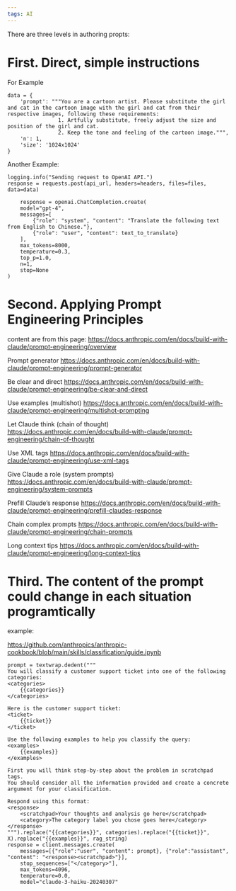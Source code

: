 ```yaml
---
tags: AI
---
```


There are three levels in authoring propts:

# First.  Direct, simple instructions 
For Example    

    data = {
        'prompt': """You are a cartoon artist. Please substitute the girl and cat in the cartoon image with the girl and cat from their respective images, following these requirements:
                    1. Artfully substitute, freely adjust the size and position of the girl and cat.
                    2. Keep the tone and feeling of the cartoon image.""",
        'n': 1,
        'size': '1024x1024'
    }

Another Example:
    
    logging.info("Sending request to OpenAI API.")
    response = requests.post(api_url, headers=headers, files=files, data=data)
       
        response = openai.ChatCompletion.create(
        model="gpt-4",
        messages=[
            {"role": "system", "content": "Translate the following text from English to Chinese."},
            {"role": "user", "content": text_to_translate}
        ],
        max_tokens=8000,
        temperature=0.3,
        top_p=1.0,
        n=1,
        stop=None
    )  




# Second. Applying Prompt Engineering Principles

content are from this page:
<https://docs.anthropic.com/en/docs/build-with-claude/prompt-engineering/overview>



Prompt generator <https://docs.anthropic.com/en/docs/build-with-claude/prompt-engineering/prompt-generator>

Be clear and direct <https://docs.anthropic.com/en/docs/build-with-claude/prompt-engineering/be-clear-and-direct>

Use examples (multishot) <https://docs.anthropic.com/en/docs/build-with-claude/prompt-engineering/multishot-prompting>

Let Claude think (chain of thought) <https://docs.anthropic.com/en/docs/build-with-claude/prompt-engineering/chain-of-thought>

Use XML tags <https://docs.anthropic.com/en/docs/build-with-claude/prompt-engineering/use-xml-tags>

Give Claude a role (system prompts) <https://docs.anthropic.com/en/docs/build-with-claude/prompt-engineering/system-prompts>

Prefill Claude’s response <https://docs.anthropic.com/en/docs/build-with-claude/prompt-engineering/prefill-claudes-response>

Chain complex prompts <https://docs.anthropic.com/en/docs/build-with-claude/prompt-engineering/chain-prompts>

Long context tips <https://docs.anthropic.com/en/docs/build-with-claude/prompt-engineering/long-context-tips>

        

# Third. The content of the prompt could change in each situation programtically

 example: 
 
<https://github.com/anthropics/anthropic-cookbook/blob/main/skills/classification/guide.ipynb>


    prompt = textwrap.dedent("""
    You will classify a customer support ticket into one of the following categories:
    <categories>
        {{categories}}
    </categories>

    Here is the customer support ticket:
    <ticket>
        {{ticket}}
    </ticket>

    Use the following examples to help you classify the query:
    <examples>
        {{examples}}
    </examples>

    First you will think step-by-step about the problem in scratchpad tags.
    You should consider all the information provided and create a concrete argument for your classification.
    
    Respond using this format:
    <response>
        <scratchpad>Your thoughts and analysis go here</scratchpad>
        <category>The category label you chose goes here</category>
    </response>
    """).replace("{{categories}}", categories).replace("{{ticket}}", X).replace("{{examples}}", rag_string)
    response = client.messages.create( 
        messages=[{"role":"user", "content": prompt}, {"role":"assistant", "content": "<response><scratchpad>"}],
        stop_sequences=["</category>"], 
        max_tokens=4096, 
        temperature=0.0,
        model="claude-3-haiku-20240307"
